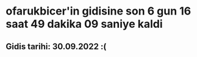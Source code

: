 # ofarukbicer'in gidisine son 6 gun 16 saat 49 dakika 09 saniye kaldi

## Gidis tarihi: 30.09.2022 :(